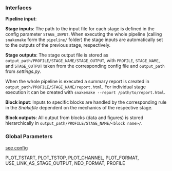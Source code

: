 ### Interfaces
__Pipeline input__:

__Stage inputs__:
The path to the input file for each stage is defined in the config parameter `STAGE_INPUT`. When executing the whole pipeline (calling `snakemake` form the `pipeline/` folder) the stage inputs are automatically set to the outputs of the previous stage, respectively.

__Stage outputs__:
The stage output file is stored as `output_path/PROFILE/STAGE_NAME/STAGE_OUTPUT`, with `PROFILE`, `STAGE_NAME`, and `STAGE_OUTPUT` taken from the corresponding config file and `output_path` from *settings.py*.

When the whole pipeline is executed a summary report is created in `output_path/PROFILE/STAGE_NAME/report.html`. For individual stage execution it can be created with `snakemake --report /path/to/report.html`.

__Block input__:
Inputs to specific blocks are handled by the corresponding rule in the *Snakefile* dependent on the mechanics of the respective stage.

__Block outputs__:
All output from blocks (data and figures) is stored hierarchically in `output_path/PROFILE/STAGE_NAME/<block name>/`.

### Global Parameters
[see config](config_template.yaml)

PLOT_TSTART, PLOT_TSTOP, PLOT_CHANNEL, PLOT_FORMAT, USE_LINK_AS_STAGE_OUTPUT, NEO_FORMAT, PROFILE
